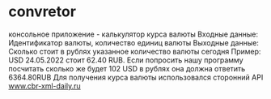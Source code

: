 # convretor
консольное приложение -  калькулятор курса валюты
Входные данные:
Идентификатор валюты, количество единиц валюты
Выходные данные:
Сколько стоит в рублях указанное количество валюты сегодня
Пример: USD 24.05.2022  стоит 62.40 RUB. 
Если попросить нашу программу посчитать сколько же будет 102 USD в рублях она должна ответить 6364.80RUB
Для получения курса валюты использовался сторонний API www.cbr-xml-daily.ru
